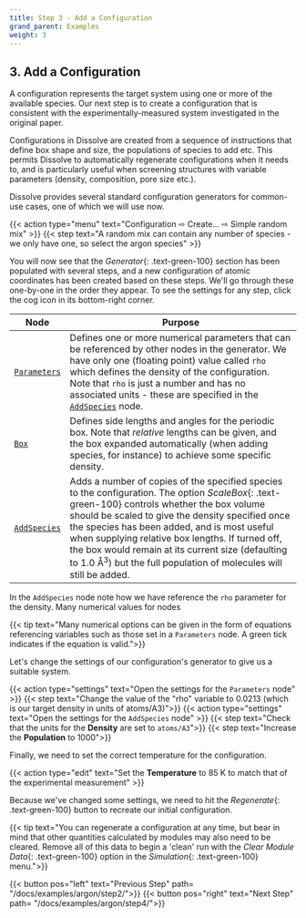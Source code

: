 ```yaml
---
title: Step 3 - Add a Configuration
grand_parent: Examples
weight: 3
---
```


## 3. Add a Configuration

A configuration represents the target system using one or more of the available species. Our next step is to create a configuration that is consistent with the experimentally-measured system investigated in the original paper.

Configurations in Dissolve are created from a sequence of instructions that define box shape and size, the populations of species to add etc. This permits Dissolve to automatically regenerate configurations when it needs to, and is particularly useful when screening structures with variable parameters (density, composition, pore size etc.).

Dissolve provides several standard configuration generators for common-use cases, one of which we will use now.

{{< action type="menu" text="Configuration &#8680; Create... &#8680; Simple random mix" >}}
{{< step text="A random mix can contain any number of species - we only have one, so select the argon species" >}}


You will now see that the _Generator_{: .text-green-100} section has been populated with several steps, and a new configuration of atomic coordinates has been created based on these steps.  We'll go through these one-by-one in the order they appear. To see the settings for any step, click the cog icon in its bottom-right corner.

| Node | Purpose |
|------|---------|
| [`Parameters`](../../userguide/nodes/parameters) | Defines one or more numerical parameters that can be referenced by other nodes in the generator. We have only one (floating point) value called `rho` which defines the density of the configuration. Note that `rho` is just a number and has no associated units - these are specified in the [`AddSpecies`](../../userguide/nodes/addspecies) node. |
| [`Box`](../../userguide/nodes/box)   | Defines side lengths and angles for the periodic box. Note that _relative_ lengths can be given, and the box expanded automatically (when adding species, for instance) to achieve some specific density. |
| [`AddSpecies`](../../userguide/nodes/addspecies) | Adds a number of copies of the specified species to the configuration. The option _ScaleBox_{: .text-green-100} controls whether the box volume should be scaled to give the density specified once the species has been added, and is most useful when supplying relative box lengths. If turned off, the box would remain at its current size (defaulting to 1.0 &#8491;<sup>3</sup>) but the full population of molecules will still be added. |

In the `AddSpecies` node note how we have reference the `rho` parameter for the density. Many numerical values for nodes 

{{< tip text="Many numerical options can be given in the form of equations referencing variables such as those set in a `Parameters` node. A green tick indicates if the equation is valid.">}}

Let's change the settings of our configuration's generator to give us a suitable system.

{{< action type="settings" text="Open the settings for the `Parameters` node" >}}
{{< step text="Change the value of the \"rho\" variable to 0.0213 (which is our target density in units of atoms/A3)">}}
{{< action type="settings" text="Open the settings for the `AddSpecies` node" >}}
{{< step text="Check that the units for the **Density** are set to `atoms/A3`">}}
{{< step text="Increase the **Population** to 1000">}}

Finally, we need to set the correct temperature for the configuration.

{{< action type="edit" text="Set the **Temperature** to 85 K to match that of the experimental measurement" >}}

Because we've changed some settings, we need to hit the _Regenerate_{: .text-green-100} button to recreate our initial configuration.

{{< tip text="You can regenerate a configuration at any time, but bear in mind that other quantities calculated by modules may also need to be cleared. Remove all of this data to begin a 'clean' run with the _Clear Module Data_{: .text-green-100} option in the  _Simulation_{: .text-green-100} menu.">}}


{{< button pos="left" text="Previous Step" path= "/docs/examples/argon/step2/">}}
{{< button pos="right" text="Next Step" path= "/docs/examples/argon/step4/">}}
